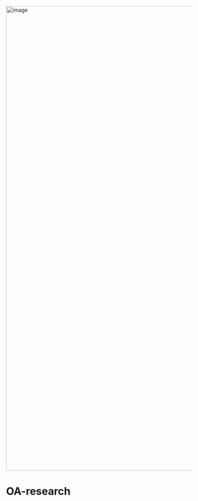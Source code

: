 <img width="1258" alt="image" src="https://github.com/RJEGR/OA-research/assets/24900266/42d4bbb3-4fff-421c-9d34-19e48e3b2895">

# OA-research
